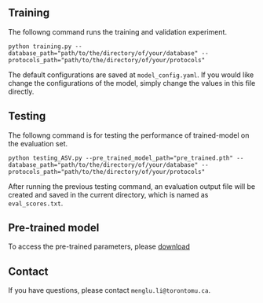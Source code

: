 ## Training
The followng command runs the training and validation experiment.
```
python training.py --database_path="path/to/the/directory/of/your/database" --protocols_path="path/to/the/directory/of/your/protocols"
```

The default configurations are saved at `model_config.yaml`. If you would like change the configurations of the model, simply change the values in this file directly.

## Testing
The followng command is for testing the performance of trained-model on the evaluation set.
```
python testing_ASV.py --pre_trained_model_path="pre_trained.pth" --database_path="path/to/the/directory/of/your/database" --protocols_path="path/to/the/directory/of/your/protocols"
```

After running the previous testing command, an evaluation output file will be created and saved in the current directory, which is named as `eval_scores.txt`. 

## Pre-trained model
To access the pre-trained parameters, please [download](https://drive.google.com/drive/folders/1wMlT0yLUOknuTPM31xyniT3nB7BCyIBl?usp=sharing)

## Contact
If you have questions, please contact `menglu.li@torontomu.ca`.


